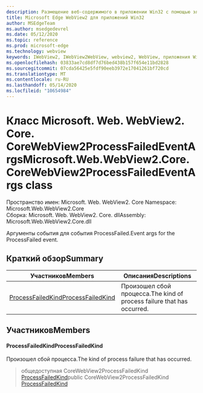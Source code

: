 ```yaml
---
description: Размещение веб-содержимого в приложении Win32 с помощью элемента управления Microsoft Edge WebView2
title: Microsoft Edge WebView2 для приложений Win32
author: MSEdgeTeam
ms.author: msedgedevrel
ms.date: 05/12/2020
ms.topic: reference
ms.prod: microsoft-edge
ms.technology: webview
keywords: IWebView2, IWebView2WebView, webview2, WebView, приложения Win32, Win32, EDGE, ICoreWebView2, ICoreWebView2Controller, элемент управления "веб-браузер", HTML Edge
ms.openlocfilehash: 03833ae7cd8df7d76bed438b157f654e11bd2828
ms.sourcegitcommit: 07cda56425e5fdf90eeb3972e17041261bf720cd
ms.translationtype: MT
ms.contentlocale: ru-RU
ms.lasthandoff: 05/14/2020
ms.locfileid: "10654984"
---
```

# <span data-ttu-id="9a691-104">Класс Microsoft. Web. WebView2. Core. CoreWebView2ProcessFailedEventArgs</span><span class="sxs-lookup"><span data-stu-id="9a691-104">Microsoft.Web.WebView2.Core.CoreWebView2ProcessFailedEventArgs class</span></span> 

<span data-ttu-id="9a691-105">Пространство имен: Microsoft. Web. WebView2. Core </span><span class="sxs-lookup"><span data-stu-id="9a691-105">Namespace: Microsoft.Web.WebView2.Core</span></span>\
<span data-ttu-id="9a691-106">Сборка: Microsoft. Web. WebView2. Core. dll</span><span class="sxs-lookup"><span data-stu-id="9a691-106">Assembly: Microsoft.Web.WebView2.Core.dll</span></span>

<span data-ttu-id="9a691-107">Аргументы события для события ProcessFailed.</span><span class="sxs-lookup"><span data-stu-id="9a691-107">Event args for the ProcessFailed event.</span></span>

## <span data-ttu-id="9a691-108">Краткий обзор</span><span class="sxs-lookup"><span data-stu-id="9a691-108">Summary</span></span>

 <span data-ttu-id="9a691-109">Участников</span><span class="sxs-lookup"><span data-stu-id="9a691-109">Members</span></span>                        | <span data-ttu-id="9a691-110">Описания</span><span class="sxs-lookup"><span data-stu-id="9a691-110">Descriptions</span></span>
--------------------------------|---------------------------------------------
[<span data-ttu-id="9a691-111">ProcessFailedKind</span><span class="sxs-lookup"><span data-stu-id="9a691-111">ProcessFailedKind</span></span>](#processfailedkind) | <span data-ttu-id="9a691-112">Произошел сбой процесса.</span><span class="sxs-lookup"><span data-stu-id="9a691-112">The kind of process failure that has occurred.</span></span>

## <span data-ttu-id="9a691-113">Участников</span><span class="sxs-lookup"><span data-stu-id="9a691-113">Members</span></span>

#### <span data-ttu-id="9a691-114">ProcessFailedKind</span><span class="sxs-lookup"><span data-stu-id="9a691-114">ProcessFailedKind</span></span> 

<span data-ttu-id="9a691-115">Произошел сбой процесса.</span><span class="sxs-lookup"><span data-stu-id="9a691-115">The kind of process failure that has occurred.</span></span>

> <span data-ttu-id="9a691-116">общедоступная CoreWebView2ProcessFailedKind [ProcessFailedKind](#processfailedkind)</span><span class="sxs-lookup"><span data-stu-id="9a691-116">public CoreWebView2ProcessFailedKind [ProcessFailedKind](#processfailedkind)</span></span>

